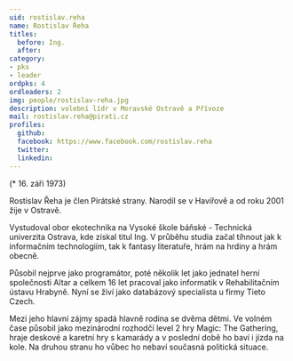 ```yaml
---
uid: rostislav.reha	
name: Rostislav Řeha
titles:
  before: Ing. 
  after: 
category:
- pks
- leader
ordpks: 4
ordleaders: 2
img: people/rostislav-reha.jpg
description: volební lídr v Moravské Ostravě a Přívoze
mail: rostislav.reha@pirati.cz
profiles:
  github:
  facebook:	https://www.facebook.com/rostislav.reha	
  twitter:
  linkedin: 
---
```


(* 16. záři 1973)

Rostislav Řeha je člen Pirátské strany. Narodil se v Havířově a od roku 2001 žije v Ostravě.

Vystudoval obor ekotechnika na Vysoké škole báňské - Technická univerzita Ostrava, kde získal titul Ing. V průběhu studia začal tíhnout jak k informačním technologiím, tak k fantasy literatuře, hrám na hrdiny a hrám obecně.

Působil nejprve jako programátor, poté několik let jako jednatel herní společnosti Altar a celkem 16 let pracoval jako informatik v Rehabilitačním ústavu Hrabyně. Nyní se živí jako databázový specialista u firmy Tieto Czech.

Mezi jeho hlavní zájmy spadá hlavně rodina se dvěma dětmi. Ve volném čase působil jako mezinárodní rozhodčí level 2 hry Magic: The Gathering, hraje deskové a karetní hry s kamarády a v poslední době ho baví i jízda na kole. Na druhou stranu ho vůbec ho nebaví současná politická situace.
